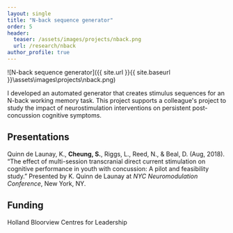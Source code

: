 ```yaml
---
layout: single
title: "N-back sequence generator"
order: 5
header:
  teaser: /assets/images/projects/nback.png
  url: /research/nback
author_profile: true
---
```


![N-back sequence generator]({{ site.url }}{{ site.baseurl }}\assets\images\projects\nback.png)

I developed an automated generator that creates stimulus sequences for an N-back working memory task. This project supports a colleague's project to study the impact of neurostimulation interventions on persistent post-concussion cognitive symptoms.

## Presentations
Quinn de Launay, K., **Cheung, S.**, Riggs, L., Reed, N., & Beal, D. (Aug, 2018). “The effect of multi-session transcranial direct current stimulation on cognitive performance in youth with concussion: A pilot and feasibility study.” Presented by K. Quinn de Launay at *NYC Neuromodulation Conference*, New York, NY.

## Funding
Holland Bloorview Centres for Leadership
